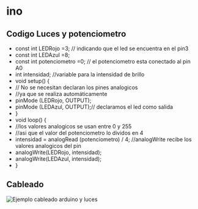 # ino
## Codigo Luces y potenciometro

- const int LEDRojo =3;  // indicando que el led se encuentra en el pin3
- const int LEDAzul =8;
- const int potenciometro =0; // el potenciometro esta conectado al pin A0
- int intensidad;  //variable para la intensidad de brillo
- void setup() {
- // No se necesitan declaran los pines analogicos
- //ya que se realiza automáticamente
- pinMode (LEDRojo, OUTPUT); 
- pinMode (LEDAzul, OUTPUT);// declaramos el led como salida
- }
- void loop() {
- //los valores analogicos se usan entre 0 y 255
- //asi que el valor del potenciometro lo dividos en 4
- intensidad = analogRead (potenciometro) / 4; //analogWrite recibe los valores analogicos del pin
- analogWrite(LEDRojo, intensidad);
- analogWrite(LEDAzul, intensidad);
- }

## Cableado

![Ejemplo cableado arduino y luces](https://wiki.ead.pucv.cl/images/f/f0/Arduinodixentrega3DiVaI_%281%29.png)

